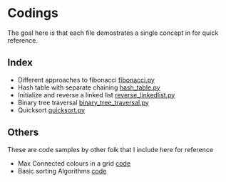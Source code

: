# Codings

The goal here is that each file demostrates a single concept in for
quick reference.

## Index

- Different approaches to fibonacci [fibonacci.py](py/fibonacci.py)
- Hash table with separate chaining [hash_table.py](py/hash_table.py)
- Initialize and reverse a linked list [reverse_linkedlist.py](py/reverse_linkedlist.py)
- Binary tree traversal [binary_tree_traversal.py](py/binary_tree_traversal.py)
- Quicksort [quicksort.py](py/quicksort.py)

## Others

These are code samples by other folk that I include here for reference

- Max Connected colours in a grid [code](others/max_connected.py)
- Basic sorting Algorithms [code](others/sorting_algos.py)
